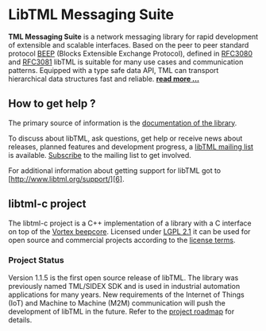 # LibTML Messaging Suite #

**TML Messaging Suite** is a network messaging library for rapid development of extensible and scalable interfaces. Based on the peer to peer standard protocol [BEEP](http://www.beepcore.org) (Blocks Extensible Exchange Protocol), defined in [RFC3080](https://tools.ietf.org/html/rfc3080) and [RFC3081](https://tools.ietf.org/html/rfc3081) libTML is suitable for many use cases and communication patterns. Equipped with a type safe data API, TML can transport hierarchical data structures fast and reliable. [**read more ...**][1]

## How to get help ? ##

The primary source of information is the [documentation of the library][3]. 

To discuss about libTML, ask questions, get help or receive news about releases, planned features and development progress, a [libTML mailing list][4] is available. [Subscribe][5] to the mailing list to get involved.

For additional information about getting support for libTML got to [http://www.libtml.org/support/][6].

## libtml-c project ##

The libtml-c project is a C++ implementation of a library with a C interface on top of the [Vortex beepcore][10]. Licensed under [LGPL 2.1][7] it can be used for open source and commercial projects according to the [license terms][8]. 

### Project Status ###

Version 1.1.5 is the first open source release of libTML. The library was previously named TML/SIDEX SDK and is used in industrial automation applications for many years. New requirements of the Internet of Things (IoT) and Machine to Machine (M2M) communication will push the development of libTML in the future. Refer to the [project roadmap][9] for details.

  [1]: http://www.libtml.org/info/
  [2]: http://www.libtml.org/specification/
  [3]: http://doc.libtml.org/libtml-c-html/
  [4]: https://groups.google.com/forum/#!forum/libtml
  [5]: https://groups.google.com/forum/#!forum/libtml/join
  [6]: http://www.libtml.org/support/
  [7]: http://www.gnu.org/licenses/licenses.html#LGPL
  [8]: https://github.com/tml21/libtml-c/blob/master/COPYING
  [9]: http://www.libtml.org/roadmap/
  [10]: http://www.aspl.es/vortex/





